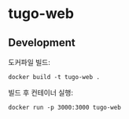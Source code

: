 # tugo-web

## Development
도커파일 빌드:
```
docker build -t tugo-web .
```

빌드 후 컨테이너 실행:
```
docker run -p 3000:3000 tugo-web
```